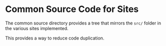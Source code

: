 # Common Source Code for Sites
The common source directory provides a tree that mirrors the `src/` folder in the various sites
implemented.

This provides a way to reduce code duplication.
